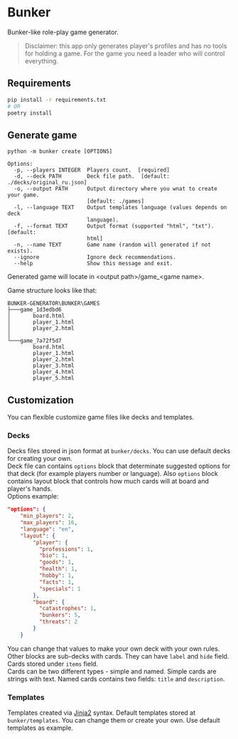 # Bunker

Bunker-like role-play game generator.
> Disclaimer: this app only generates player's profiles and has no tools for holding a game. For the game you need a leader who will control everything.


## Requirements
```bash
pip install -r requirements.txt
# OR
poetry install
```

## Generate game
```
python -m bunker create [OPTIONS]

Options:
  -p, --players INTEGER  Players count.  [required]
  -d, --deck PATH        Deck file path.  [default: ./decks/original_ru.json]
  -o, --output PATH      Output directory where you wnat to create your game.
                         [default: ./games]
  -l, --language TEXT    Output templates language (values depends on deck
                         language).
  -f, --format TEXT      Output format (supported "html", "txt").  [default:
                         html]
  -n, --name TEXT        Game name (random will generated if not exists).
  --ignore               Ignore deck recommendations.
  --help                 Show this message and exit.
```

Generated game will locate in \<output path\>/game_\<game name\>.

Game structure looks like that:
```
BUNKER-GENERATOR\BUNKER\GAMES
├───game_1d3edbd6
│       board.html
│       player_1.html
│       player_2.html
│
└───game_7a72f5d7
        board.html
        player_1.html
        player_2.html
        player_3.html
        player_4.html
        player_5.html

```

## Customization
You can flexible customize game files like decks and templates.

### Decks
Decks files stored in json format at `bunker/decks`. You can use default decks for creating your own.  
Deck file can contains `options` block that determinate suggested options for that deck (for example players number or language). Also `options` block contains layout block that controls how much cards will at board and player's hands.  
Options example:
```json
"options": {
    "min_players": 2,
    "max_players": 16,
    "language": "en",
    "layout": {
        "player": {
          "professions": 1,
          "bio": 1,
          "goods": 1,
          "health": 1,
          "hobby": 1,
          "facts": 1,
          "specials": 1
        },
        "board": {
          "catastrophes": 1,
          "bunkers": 5,
          "threats": 2
        }
    }
```
You can change that values to make your own deck with your own rules.
Other blocks are sub-decks with cards. They can have `label` and `hide` field. Cards stored under `items` field.  
Cards can be two different types - simple and named. Simple cards are strings with text. Named cards contains two fields: `title` and `description`.

### Templates
Templates created via [Jinja2](https://jinja.palletsprojects.com/en/3.1.x/) syntax. Default templates stored at `bunker/templates`. You can change them or create your own. Use default templates as example.
